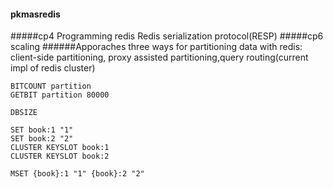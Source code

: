 #### pkmasredis
#####cp4 Programming redis
Redis serialization protocol(RESP)
#####cp6 scaling
######Apporaches
three ways for partitioning data with redis: client-side partitioning, proxy assisted partitioning,query routing(current impl of redis cluster)
```
BITCOUNT partition
GETBIT partition 80000
```
```
DBSIZE
```
```
SET book:1 "1"
SET book:2 "2"
CLUSTER KEYSLOT book:1
CLUSTER KEYSLOT book:2
```
```
MSET {book}:1 "1" {book}:2 "2"
```

